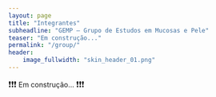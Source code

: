 ```yaml
---
layout: page
title: "Integrantes"
subheadline: "GEMP — Grupo de Estudos em Mucosas e Pele"
teaser: "Em construção..."
permalink: "/group/"
header:
    image_fullwidth: "skin_header_01.png"
---
```


<big>❗❗❗</big> Em construção... <big>❗❗❗</big>